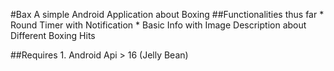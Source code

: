 #Bax
    A simple Android Application about Boxing
##Functionalities thus far
    * Round Timer with Notification
    * Basic Info with Image Description about Different Boxing Hits

##Requires
    1. Android Api > 16 (Jelly Bean)